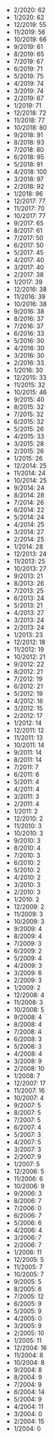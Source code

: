 *  2/2020: 62
*  1/2020: 62
*  12/2019: 55
*  11/2019: 56
*  10/2019: 66
*  9/2019: 61
*  8/2019: 65
*  7/2019: 67
*  6/2019: 71
*  5/2019: 75
*  4/2019: 74
*  3/2019: 74
*  2/2019: 67
*  1/2019: 71
*  12/2018: 72
*  11/2018: 77
*  10/2018: 80
*  9/2018: 91
*  8/2018: 93
*  7/2018: 80
*  6/2018: 95
*  5/2018: 91
*  4/2018: 100
*  3/2018: 97
*  2/2018: 92
*  1/2018: 96
*  12/2017: 77
*  11/2017: 70
*  10/2017: 77
*  9/2017: 65
*  8/2017: 61
*  7/2017: 50
*  6/2017: 50
*  5/2017: 45
*  4/2017: 40
*  3/2017: 40
*  2/2017: 38
*  1/2017: 39
*  12/2016: 38
*  11/2016: 39
*  10/2016: 38
*  9/2016: 38
*  8/2016: 37
*  7/2016: 37
*  6/2016: 33
*  5/2016: 30
*  4/2016: 30
*  3/2016: 30
*  2/2016: 33
*  1/2016: 30
*  12/2015: 33
*  11/2015: 32
*  10/2015: 46
*  9/2015: 40
*  8/2015: 32
*  7/2015: 32
*  6/2015: 32
*  5/2015: 26
*  4/2015: 33
*  3/2015: 28
*  2/2015: 26
*  1/2015: 26
*  12/2014: 25
*  11/2014: 24
*  10/2014: 25
*  9/2014: 24
*  8/2014: 28
*  7/2014: 26
*  6/2014: 22
*  5/2014: 24
*  4/2014: 25
*  3/2014: 27
*  2/2014: 25
*  1/2014: 28
*  12/2013: 24
*  11/2013: 25
*  10/2013: 27
*  9/2013: 21
*  8/2013: 26
*  7/2013: 25
*  6/2013: 24
*  5/2013: 21
*  4/2013: 27
*  3/2013: 24
*  2/2013: 24
*  1/2013: 23
*  12/2012: 18
*  11/2012: 19
*  10/2012: 21
*  9/2012: 22
*  8/2012: 21
*  7/2012: 19
*  6/2012: 21
*  5/2012: 19
*  4/2012: 16
*  3/2012: 15
*  2/2012: 17
*  1/2012: 14
*  12/2011: 12
*  11/2011: 13
*  10/2011: 14
*  9/2011: 14
*  8/2011: 14
*  7/2011: 7
*  6/2011: 6
*  5/2011: 4
*  4/2011: 4
*  3/2011: 3
*  2/2011: 4
*  1/2011: 2
*  12/2010: 2
*  11/2010: 3
*  10/2010: 3
*  9/2010: 3
*  8/2010: 4
*  7/2010: 3
*  6/2010: 2
*  5/2010: 2
*  4/2010: 2
*  3/2010: 3
*  2/2010: 3
*  1/2010: 2
*  12/2009: 2
*  11/2009: 3
*  10/2009: 3
*  9/2009: 4
*  8/2009: 4
*  7/2009: 3
*  6/2009: 2
*  5/2009: 4
*  4/2009: 3
*  3/2009: 6
*  2/2009: 3
*  1/2009: 2
*  12/2008: 4
*  11/2008: 3
*  10/2008: 5
*  9/2008: 4
*  8/2008: 4
*  7/2008: 4
*  6/2008: 3
*  5/2008: 3
*  4/2008: 4
*  3/2008: 9
*  2/2008: 10
*  1/2008: 7
*  12/2007: 17
*  11/2007: 16
*  10/2007: 4
*  9/2007: 5
*  8/2007: 5
*  7/2007: 5
*  6/2007: 4
*  5/2007: 3
*  4/2007: 5
*  3/2007: 3
*  2/2007: 9
*  1/2007: 5
*  12/2006: 5
*  11/2006: 6
*  10/2006: 9
*  9/2006: 3
*  8/2006: 7
*  7/2006: 0
*  6/2006: 7
*  5/2006: 6
*  4/2006: 4
*  3/2006: 7
*  2/2006: 7
*  1/2006: 11
*  12/2005: 5
*  11/2005: 7
*  10/2005: 7
*  9/2005: 5
*  8/2005: 6
*  7/2005: 12
*  6/2005: 9
*  5/2005: 9
*  4/2005: 0
*  3/2005: 9
*  2/2005: 10
*  1/2005: 11
*  12/2004: 16
*  11/2004: 8
*  10/2004: 8
*  9/2004: 8
*  8/2004: 9
*  7/2004: 9
*  6/2004: 14
*  5/2004: 9
*  4/2004: 11
*  3/2004: 0
*  2/2004: 15
*  1/2004: 0
